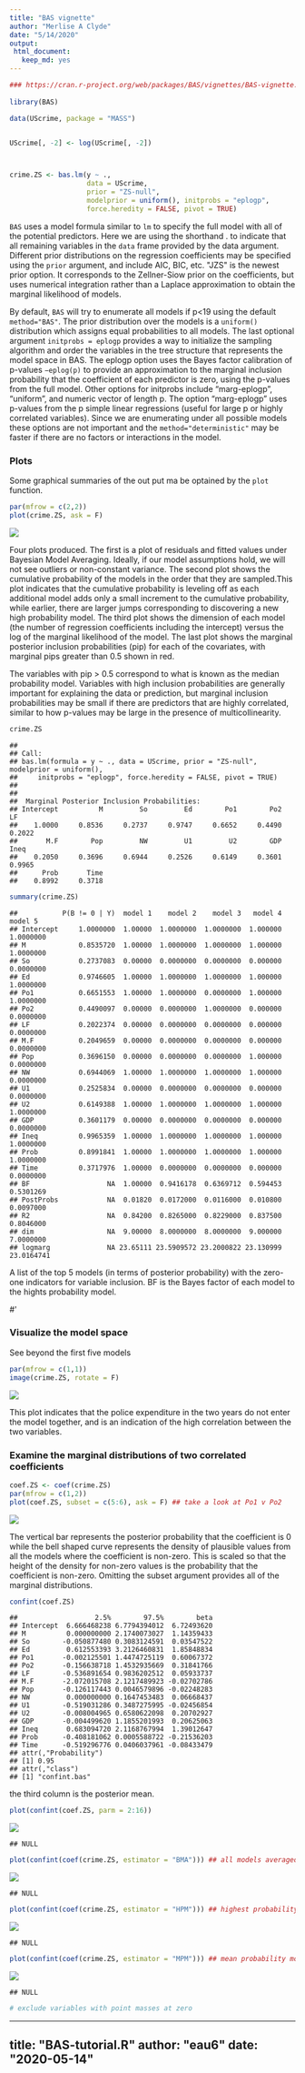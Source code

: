 ```yaml
---
title: "BAS vignette"
author: "Merlise A Clyde"
date: "5/14/2020"
output: 
 html_document: 
   keep_md: yes
---
```



```r
### https://cran.r-project.org/web/packages/BAS/vignettes/BAS-vignette.html
  
library(BAS)

data(UScrime, package = "MASS")


UScrime[, -2] <- log(UScrime[, -2])



crime.ZS <- bas.lm(y ~ .,
                   data = UScrime,
                   prior = "ZS-null",
                   modelprior = uniform(), initprobs = "eplogp",
                   force.heredity = FALSE, pivot = TRUE)
```

`BAS` uses a model formula similar to `lm` to specify the full model
 with all of the potential predictors. Here we are using the 
 shorthand . to indicate that all remaining variables in the `data` 
 frame provided by the data argument. Different prior distributions 
 on the regression coefficients may be specified using the `prior` argument, 
 and include AIC, BIC, etc. "JZS" is the newest prior option. 
 It corresponds to the Zellner-Siow prior on the coefficients, but
 uses numerical integration rather than a Laplace approximation
 to obtain the marginal likelihood of models. 
 
 By default, `BAS` will try to enumerate all models if p<19 using the default
 `method="BAS"`. The prior distribution over the models is a `uniform()`
 distribution which assigns equal probabilities to all models. The last 
 optional argument `initprobs = eplogp` provides a way to initialize the 
 sampling algorithm and order the variables in the tree structure that 
 represents the model space in BAS. The eplogp option uses the Bayes factor 
 calibration of p-values `−eplog(p)` to provide an approximation to the marginal 
 inclusion probability that the coefficient of each predictor is zero, using 
 the p-values from the full model. Other options for initprobs include 
 “marg-eplogp”, “uniform”, and numeric vector of length p.
 The option “marg-eplogp” uses p-values from the p simple linear regressions 
 (useful for large p or highly correlated variables).
 Since we are enumerating under all possible models these options are not 
 important and the `method="deterministic"` may be faster if there are no factors 
 or interactions in the model.
 
### Plots
 Some graphical summaries of the out put ma be optained by the `plot` function.


```r
par(mfrow = c(2,2))
plot(crime.ZS, ask = F)
```

![](BAS-tutorial_files/figure-html/unnamed-chunk-2-1.png)<!-- -->

Four plots produced. The first is a plot of residuals and fitted values under 
Bayesian Model Averaging. Ideally, if our model assumptions hold, we will not
see outliers or non-constant variance. The second plot shows the cumulative 
probability of the models in the order that they are sampled.This plot indicates
that the cumulative probability is leveling off as each additional model adds 
only a small increment to the cumulative probability, while earlier, there are 
larger jumps corresponding to discovering a new high probability model. The third 
plot shows the dimension of each model (the number of regression coefficients 
including the intercept) versus the log of the marginal likelihood of the model. 
The last plot shows the marginal posterior inclusion probabilities (pip) for 
each of the covariates, with marginal pips greater than 0.5 shown in red.  

The variables with pip > 0.5 correspond to what is known as the median probability 
model. Variables with high inclusion probabilities are generally important for 
explaining the data or prediction, but marginal inclusion probabilities may be 
small if there are predictors that are highly correlated, similar to how p-values 
may be large in the presence of multicollinearity. 



```r
crime.ZS
```

```
## 
## Call:
## bas.lm(formula = y ~ ., data = UScrime, prior = "ZS-null", modelprior = uniform(), 
##     initprobs = "eplogp", force.heredity = FALSE, pivot = TRUE)
## 
## 
##  Marginal Posterior Inclusion Probabilities: 
## Intercept          M         So         Ed        Po1        Po2         LF  
##    1.0000     0.8536     0.2737     0.9747     0.6652     0.4490     0.2022  
##       M.F        Pop         NW         U1         U2        GDP       Ineq  
##    0.2050     0.3696     0.6944     0.2526     0.6149     0.3601     0.9965  
##      Prob       Time  
##    0.8992     0.3718
```

```r
summary(crime.ZS)
```

```
##           P(B != 0 | Y)  model 1    model 2    model 3   model 4    model 5
## Intercept     1.0000000  1.00000  1.0000000  1.0000000  1.000000  1.0000000
## M             0.8535720  1.00000  1.0000000  1.0000000  1.000000  1.0000000
## So            0.2737083  0.00000  0.0000000  0.0000000  0.000000  0.0000000
## Ed            0.9746605  1.00000  1.0000000  1.0000000  1.000000  1.0000000
## Po1           0.6651553  1.00000  1.0000000  0.0000000  1.000000  1.0000000
## Po2           0.4490097  0.00000  0.0000000  1.0000000  0.000000  0.0000000
## LF            0.2022374  0.00000  0.0000000  0.0000000  0.000000  0.0000000
## M.F           0.2049659  0.00000  0.0000000  0.0000000  0.000000  0.0000000
## Pop           0.3696150  0.00000  0.0000000  0.0000000  1.000000  0.0000000
## NW            0.6944069  1.00000  1.0000000  1.0000000  1.000000  0.0000000
## U1            0.2525834  0.00000  0.0000000  0.0000000  0.000000  0.0000000
## U2            0.6149388  1.00000  1.0000000  1.0000000  1.000000  1.0000000
## GDP           0.3601179  0.00000  0.0000000  0.0000000  0.000000  0.0000000
## Ineq          0.9965359  1.00000  1.0000000  1.0000000  1.000000  1.0000000
## Prob          0.8991841  1.00000  1.0000000  1.0000000  1.000000  1.0000000
## Time          0.3717976  1.00000  0.0000000  0.0000000  0.000000  0.0000000
## BF                   NA  1.00000  0.9416178  0.6369712  0.594453  0.5301269
## PostProbs            NA  0.01820  0.0172000  0.0116000  0.010800  0.0097000
## R2                   NA  0.84200  0.8265000  0.8229000  0.837500  0.8046000
## dim                  NA  9.00000  8.0000000  8.0000000  9.000000  7.0000000
## logmarg              NA 23.65111 23.5909572 23.2000822 23.130999 23.0164741
```

A list of the top 5 models (in terms of posterior probability) with the 
zero-one indicators for variable inclusion. BF is the Bayes factor of
each model to the hights probability model. 

#' 
### Visualize the model space
See beyond the first five models


```r
par(mfrow = c(1,1))
image(crime.ZS, rotate = F)
```

![](BAS-tutorial_files/figure-html/unnamed-chunk-4-1.png)<!-- -->

This plot indicates that the police expenditure in the two years do not 
enter the model together, and is an indication of the high correlation 
between the two variables.

### Examine the marginal distributions of two correlated coefficients 


```r
coef.ZS <- coef(crime.ZS)
par(mfrow = c(1,2))
plot(coef.ZS, subset = c(5:6), ask = F) ## take a look at Po1 v Po2
```

![](BAS-tutorial_files/figure-html/unnamed-chunk-5-1.png)<!-- -->

The vertical bar represents the posterior probability that the coefficient 
is 0 while the bell shaped curve represents the density of plausible 
values from all the models where the coefficient is non-zero. This is 
scaled so that the height of the density for non-zero values is the 
probability that the coefficient is non-zero. Omitting the subset argument 
provides all of the marginal distributions.


```r
confint(coef.ZS)
```

```
##                   2.5%        97.5%        beta
## Intercept  6.666468238 6.7794394012  6.72493620
## M          0.000000000 2.1740073027  1.14359433
## So        -0.050877480 0.3083124591  0.03547522
## Ed         0.612553393 3.2126460831  1.85848834
## Po1       -0.002125501 1.4474725119  0.60067372
## Po2       -0.156638718 1.4532935669  0.31841766
## LF        -0.536891654 0.9836202512  0.05933737
## M.F       -2.072015708 2.1217489923 -0.02702786
## Pop       -0.126117443 0.0046579896 -0.02248283
## NW         0.000000000 0.1647453483  0.06668437
## U1        -0.519031286 0.3487275995 -0.02456854
## U2        -0.008004965 0.6580622098  0.20702927
## GDP       -0.004499620 1.1855201993  0.20625063
## Ineq       0.683094720 2.1168767994  1.39012647
## Prob      -0.408181062 0.0005588722 -0.21536203
## Time      -0.519296776 0.0406037961 -0.08433479
## attr(,"Probability")
## [1] 0.95
## attr(,"class")
## [1] "confint.bas"
```

the third column is the posterior mean.


```r
plot(confint(coef.ZS, parm = 2:16))
```

![](BAS-tutorial_files/figure-html/unnamed-chunk-7-1.png)<!-- -->

```
## NULL
```

```r
plot(confint(coef(crime.ZS, estimator = "BMA"))) ## all models averaged
```

![](BAS-tutorial_files/figure-html/unnamed-chunk-7-2.png)<!-- -->

```
## NULL
```

```r
plot(confint(coef(crime.ZS, estimator = "HPM"))) ## highest probability model
```

![](BAS-tutorial_files/figure-html/unnamed-chunk-7-3.png)<!-- -->

```
## NULL
```

```r
plot(confint(coef(crime.ZS, estimator = "MPM"))) ## mean probability model
```

![](BAS-tutorial_files/figure-html/unnamed-chunk-7-4.png)<!-- -->

```
## NULL
```

```r
# exclude variables with point masses at zero
```


---
title: "BAS-tutorial.R"
author: "eau6"
date: "2020-05-14"
---


